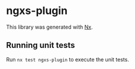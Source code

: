 # ngxs-plugin

This library was generated with [Nx](https://nx.dev).

## Running unit tests

Run `nx test ngxs-plugin` to execute the unit tests.
